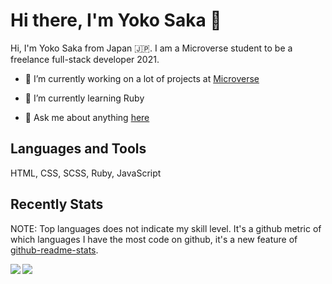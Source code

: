 # Hi there, I'm Yoko Saka 👋

Hi, I'm Yoko Saka from Japan :jp:.
I am a Microverse student to be a freelance full-stack developer 2021.



- 🔭 I’m currently working on a lot of projects at [Microverse](https://www.microverse.org/)

- 🌱 I’m currently learning Ruby

- 💬 Ask me about anything [here](https://github.com/issues)




## Languages and Tools

HTML, CSS, SCSS, Ruby, JavaScript



## Recently Stats
NOTE: Top languages does not indicate my skill level.
It's a github metric of which languages I have the most code on github, it's a new feature of [github-readme-stats](https://github.com/anuraghazra/github-readme-stats).

<img src="https://github-readme-stats.vercel.app/api?username=yocosaka&count_private=true&show_icons=true&theme=tokyonight" align="left">
<img src="https://github-readme-stats.vercel.app/api/top-langs/?username=yocosaka&compact=true">



<!--
**yocosaka/yocosaka** is a ✨ _special_ ✨ repository because its `README.md` (this file) appears on your GitHub profile.

Here are some ideas to get you started:

- 🔭 I’m currently working on ...
- 🌱 I’m currently learning ...
- 👯 I’m looking to collaborate on ...
- 🤔 I’m looking for help with ...
- 💬 Ask me about ...
- 📫 How to reach me: ...
- 😄 Pronouns: ...
- ⚡ Fun fact: ...
-->
